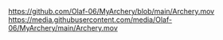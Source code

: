 [https://github.com/Olaf-06/MyArchery/blob/main/Archery.mov
](https://media.githubusercontent.com/media/Olaf-06/MyArchery/main/Archery.mov)https://media.githubusercontent.com/media/Olaf-06/MyArchery/main/Archery.mov
